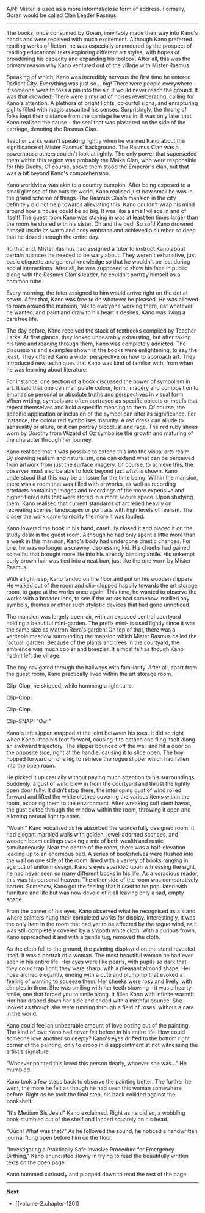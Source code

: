 
A/N: Mister is used as a more informal/close form of address. Formally, Goran would be called Clan Leader Rasmus.

____

The books, once consumed by Goran, inevitably made their way into Kano's hands and were received with much excitement. Although Kano preferred reading works of fiction, he was especially enamoured by the prospect of reading educational texts exploring different art styles, with hopes of broadening his capacity and expanding his toolbox. After all, this was the primary reason why Kano ventured out of the village with Mister Rasmus.

Speaking of which, Kano was incredibly nervous the first time he entered Radiant City. Everything was just so... big! There were people everywhere - if someone were to toss a pin into the air, it would never reach the ground. It was that crowded! There were a myriad of noises reverberating, calling for Kano's attention. A plethora of bright lights, colourful signs, and enrapturing sights filled with magic assaulted his senses. Surprisingly, the throng of folks kept their distance from the carriage he was in. It was only later that Kano realised the cause - the seal that was plastered on the side of the carriage, denoting the Rasmus Clan.

Teacher Larks wasn't speaking lightly when he warned Kano about the significance of Mister Rasmus' background. The Rasmus Clan was a powerhouse others couldn't look at lightly. The only power that superseded them within this region was probably the Maika Clan, who were responsible for this Duchy. Of course, above them stood the Emperor's clan, but that was a bit beyond Kano's comprehension.

Kano worldview was akin to a country bumpkin. After being exposed to a small glimpse of the outside world, Kano realised just how small he was in the grand scheme of things. The Rasmus Clan's mansion in the city definitely did not help towards alleviating this. Kano couldn't wrap his mind around how a house could be so big. It was like a small village in and of itself! The guest room Kano was staying in was at least ten times larger than the room he shared with his sister. Oh and the bed! So soft! Kano drowned himself inside its warm and cosy embrace and achieved a slumber so deep that he dozed through the entire day. 

To that end, Mister Rasmus had assigned a tutor to instruct Kano about certain nuances he needed to be wary about. They weren't exhaustive, just basic etiquette and general knowledge so that he wouldn't be lost during social interactions. After all, he was supposed to show his face in public along with the Rasmus Clan's leader, he couldn't portray himself as a common rube.

Every morning, the tutor assigned to him would arrive right on the dot at seven. After that, Kano was free to do whatever he pleased. He was allowed to roam around the mansion, talk to everyone working there, eat whatever he wanted, and paint and draw to his heart's desires. Kano was living a carefree life.

The day before, Kano received the stack of textbooks compiled by Teacher Larks. At first glance, they looked unbearably exhausting, but after taking his time and reading through them, Kano was completely addicted. The discussions and examples shown in the books were enlightening, to say the least. They offered Kano a wider perspective on how to approach art. They introduced new techniques that Kano was kind of familiar with, from when he was learning about literature.

For instance, one section of a book discussed the power of symbolism in art. It said that one can manipulate colour, form, imagery and composition to emphasise personal or absolute truths and perspectives in visual form. When writing, symbols are often portrayed as specific objects or motifs that repeat themselves and hold a specific meaning to them. Of course, the specific application or inclusion of the symbol can alter its significance. For instance, the colour red symbolises maturity. A red dress can allude to sensuality or allure, or it can portray bloodlust and rage. The red ruby shoes worn by Dorothy from Wizard of Oz symbolise the growth and maturing of the character through her journey.

Kano realised that it was possible to extend this into the visual arts realm. By skewing realism and naturalism, one can extend what can be perceived from artwork from just the surface imagery. Of course, to achieve this, the observer must also be able to look beyond just what is shown. Kano understood that this may be an issue for the time being. Within the mansion, there was a room that was filled with artworks, as well as recording artefacts containing images and recordings of the more expensive and higher-tiered arts that were stored in a more secure space. Upon studying them, Kano realised that current standards of art relied heavily on recreating scenes, landscapes or portraits with high levels of realism. The closer the work came to reality the more it was lauded.

Kano lowered the book in his hand, carefully closed it and placed it on the study desk in the guest room. Although he had only spent a little more than a week in this mansion, Kano's body had undergone drastic changes. For one, he was no longer a scrawny, depressing kid. His cheeks had gained some fat that brought more life into his already blinding smile. His unkempt curly brown hair was tied into a neat bun, just like the one worn by Mister Rasmus.

With a light leap, Kano landed on the floor and put on his wooden slippers. He walked out of the room and clip-clopped happily towards the art storage room, to gape at the works once again. This time, he wanted to observe the works with a broader lens, to see if the artists had somehow instilled any symbols, themes or other such stylistic devices that had gone unnoticed.

The mansion was largely open-air, with an exposed central courtyard holding a beautiful mini-garden. The prefix mini- is used lightly since it was the same size as Matron Reva's garden! On top of that, there was a veritable meadow surrounding the mansion which Mister Rasmus called the 'actual' garden. Because of the plants and trees in the courtyard, the ambience was much cooler and breezier. It almost felt as though Kano hadn't left the village.

The boy navigated through the hallways with familiarity. After all, apart from the guest room, Kano practically lived within the art storage room. 

Clip-Clop, he skipped, while humming a light tune.

Clip-Clop.

Clip-Clop.

Clip-SNAP! "Ow!"

Kano's left slipper snapped at the joint between his toes. It did so right when Kano lifted his foot forward, causing it to detach and fling itself along an awkward trajectory. The slipper bounced off the wall and hit a door on the opposite side, right at the handle, causing it to slide open. The boy hopped forward on one leg to retrieve the rogue slipper which had fallen into the open room.

He picked it up casually without paying much attention to his surroundings. Suddenly, a gust of wind blew in from the courtyard and thrust the lightly open door fully. It didn't stop there, the interloping gust of wind rolled forward and lifted the white clothes covering the various items within the room, exposing them to the environment. After wreaking sufficient havoc, the gust exited through the window within the room, throwing it open and allowing natural light to enter.

"Woah!" Kano vocalised as he absorbed the wonderfully designed room. It had elegant marbled walls with golden, jewel-adorned sconces, and wooden beam ceilings evoking a mix of both wealth and rustic simultaneously. Near the centre of the room, there was a half-elevation leading up to an enormous bed. A series of bookshelves were flushed into the wall on one side of the room, lined with a variety of books ranging in age but of uniform design. Kano's eyes sparkled upon witnessing the sight, he had never seen so many different books in his life. As a voracious reader, this was his personal heaven. The other side of the room was comparatively barren. Somehow, Kano got the feeling that it used to be populated with furniture and life but was now devoid of it all leaving only a sad, empty space.

From the corner of his eyes, Kano observed what he recognised as a stand where painters hung their completed works for display. Interestingly, it was the only item in the room that had yet to be affected by the rogue wind, as it was still completely covered by a smooth white cloth. With a curious frown, Kano approached it and with a gentle tug, removed the cloth.

As the cloth fell to the ground, the painting displayed on the stand revealed itself. It was a portrait of a woman. The most beautiful woman he had ever seen in his entire life. Her eyes were like pearls, with pupils so dark that they could trap light; they were sharp, with a pleasant almond shape. Her nose arched elegantly, ending with a cute and plump tip that evoked a feeling of wanting to squeeze them. Her cheeks were rosy and lively, with dimples in them. She was smiling with her teeth showing - it was a hearty smile, one that forced you to smile along. It filled Kano with infinite warmth. Her hair draped down her side and ended with a mirthful bounce. She looked as though she were running through a field of roses, without a care in the world.

Kano could feel an unbearable amount of love oozing out of the painting. The kind of love Kano had never felt before in his entire life. How could someone love another so deeply? Kano's eyes drifted to the bottom right corner of the painting, only to droop in disappointment at not witnessing the artist's signature.

"Whoever painted this loved this person dearly, whoever she was..." He mumbled.

Kano took a few steps back to observe the painting better. The further he went, the more he felt as though he had seen this woman somewhere before. Right as he took the final step, his back collided against the bookshelf.

"It's Medium Sis Jean!" Kano exclaimed. Right as he did so, a wobbling book stumbled out of the shelf and landed squarely on his head.

"Ouch! What was that?" As he followed the sound, he noticed a handwritten journal flung open before him on the floor.

"Investigating a Practically Safe Invasive Procedure for Emergency Birthing," Kano enunciated slowly in trying to read the beautifully written texts on the open page.

Kano hummed curiously and plopped down to read the rest of the page.

____

**Next**
* [[volume-2.chapter-120]]